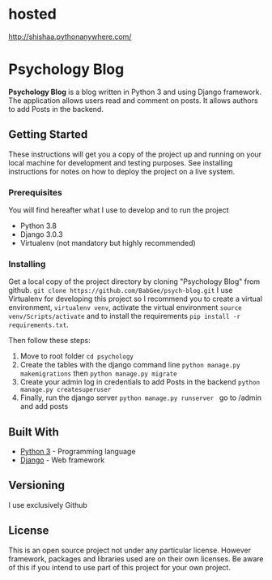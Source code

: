 # hosted 

http://shishaa.pythonanywhere.com/ 

# Psychology Blog

**Psychology Blog** is a blog written in Python 3 and using Django framework.
The application allows users read and comment on posts. It allows authors to add Posts in the backend. 


## Getting Started

These instructions will get you a copy of the project up and running on your local machine for development and testing purposes. See installing instructions for notes on how to deploy the project on a live system.


### Prerequisites
You will find hereafter what I use to develop and to run the project
* Python 3.8
* Django 3.0.3
* Virtualenv (not mandatory but highly recommended)

### Installing
Get a local copy of the project directory by cloning "Psychology Blog" from github. `git clone https://github.com/BabGee/psych-blog.git`
I use Virtualenv for developing this project so I recommend you to create a virtual environment, `virtualenv venv`, activate the virtual environment `source venv/Scripts/activate`  and to install the requirements `pip install -r requirements.txt`.

Then follow these steps:
1. Move to root folder `cd psychology`
2. Create the tables with the django command line `python manage.py makemigrations` then `python manage.py migrate`
3. Create your admin log in credentials to add Posts in the backend `python manage.py createsuperuser`
4. Finally, run the django server `python manage.py runserver ` go to /admin and add posts 


## Built With

* [Python 3](https://www.python.org/downloads/) - Programming language
* [Django](https://www.djangoproject.com/) - Web framework 


## Versioning
I use exclusively Github

## License

This is an open source project not under any particular license.
However framework, packages and libraries used are on their own licenses. Be aware of this if you intend to use part of this project for your own project.




